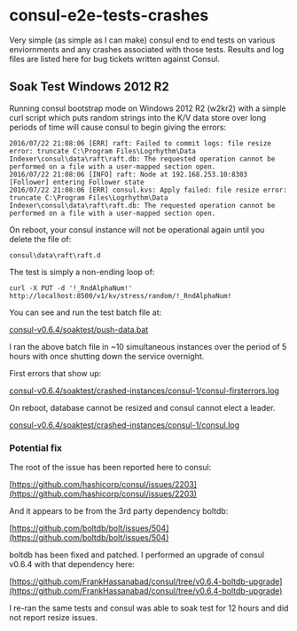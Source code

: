 # consul-e2e-tests-crashes

Very simple (as simple as I can make) consul end to end tests on various enviornments and any crashes associated with those tests.
Results and log files are listed here for bug tickets written against Consul.


## Soak Test Windows 2012 R2

Running consul bootstrap mode on Windows 2012 R2 (w2kr2) with a simple curl script which puts random strings into the K/V data store over
long periods of time will cause consul to begin giving the errors:

```
2016/07/22 21:08:06 [ERR] raft: Failed to commit logs: file resize error: truncate C:\Program Files\Logrhythm\Data Indexer\consul\data\raft\raft.db: The requested operation cannot be performed on a file with a user-mapped section open.
2016/07/22 21:08:06 [INFO] raft: Node at 192.168.253.10:8303 [Follower] entering Follower state
2016/07/22 21:08:06 [ERR] consul.kvs: Apply failed: file resize error: truncate C:\Program Files\Logrhythm\Data Indexer\consul\data\raft\raft.db: The requested operation cannot be performed on a file with a user-mapped section open.
```

On reboot, your consul instance will not be operational again until you delete the file of:
```
consul\data\raft\raft.d
```

The test is simply a non-ending loop of:
```
curl -X PUT -d '!_RndAlphaNum!' http://localhost:8500/v1/kv/stress/random/!_RndAlphaNum!
```

You can see and run the test batch file at:

[consul-v0.6.4/soaktest/push-data.bat](consul-v0.6.4/soaktest/push-data.bat#L26)

I ran the above batch file in ~10 simultaneous instances over the period of 5 hours with once shutting down the service overnight.

First errors that show up:

[consul-v0.6.4/soaktest/crashed-instances/consul-1/consul-firsterrors.log](consul-v0.6.4/soaktest/crashed-instances/consul-1/consul-firsterrors.log?raw=true)

On reboot, database cannot be resized and consul cannot elect a leader.

[consul-v0.6.4/soaktest/crashed-instances/consul-1/consul.log](consul-v0.6.4/soaktest/crashed-instances/consul-1/consul.log?raw=true)


### Potential fix

The root of the issue has been reported here to consul:

[https://github.com/hashicorp/consul/issues/2203](https://github.com/hashicorp/consul/issues/2203)

And it appears to be from the 3rd party dependency boltdb:

[https://github.com/boltdb/bolt/issues/504](https://github.com/boltdb/bolt/issues/504)

boltdb has been fixed and patched.  I performed an upgrade of consul v0.6.4 with that dependency here:

[https://github.com/FrankHassanabad/consul/tree/v0.6.4-boltdb-upgrade](https://github.com/FrankHassanabad/consul/tree/v0.6.4-boltdb-upgrade)

I re-ran the same tests and consul was able to soak test for 12 hours and did not report resize issues.
